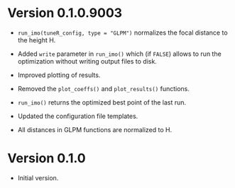 # Version 0.1.0.9003

* `run_imo(tuneR_config, type = "GLPM")` normalizes the focal distance to the 
  height H.
  
* Added `write` parameter in `run_imo()` which (if `FALSE`) allows to 
  run the optimization without writing output files to disk.
  
* Improved plotting of results.

* Removed the `plot_coeffs()` and `plot_results()` functions.

* `run_imo()` returns the optimized best point of the last run.

* Updated the configuration file templates.

* All distances in GLPM functions are normalized to H.


# Version 0.1.0

* Initial version.
